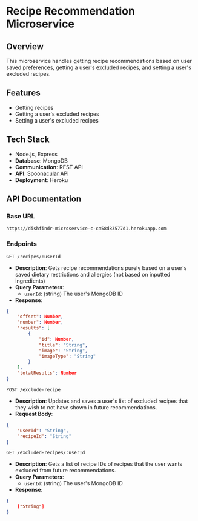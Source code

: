 # Recipe Recommendation Microservice

## Overview
This microservice handles getting recipe recommendations based on user saved preferences, getting a user's excluded recipes, and setting a user's excluded recipes.

## Features
- Getting recipes
- Getting a user's excluded recipes
- Setting a user's excluded recipes

## Tech Stack
- Node.js, Express
- **Database**: MongoDB
- **Communication**: REST API
- **API**: [Spoonacular API](https://spoonacular.com/food-api)
- **Deployment**: Heroku

## API Documentation
### Base URL
```https://dishfindr-microservice-c-ca58d83577d1.herokuapp.com```

### Endpoints
```GET /recipes/:userId```
- **Description**: Gets recipe recommendations purely based on a user's saved dietary restrictions and allergies (not based on inputted ingredients)
- **Query Parameters**:
    - ```userId```: (string) The user's MongoDB ID
- **Response**:
```json
{
    "offset": Number,
    "number": Number,
    "results": [
        {
            "id": Number,
            "title": "String",
            "image": "String",
            "imageType": "String"
        }
    ],
    "totalResults": Number
}
```

```POST /exclude-recipe```
- **Description**: Updates and saves a user's list of excluded recipes that they wish to not have shown in future recommendations.
- **Request Body**:
```json
{
    "userId": "String",
    "recipeId": "String"
}
```

```GET /excluded-recipes/:userId```
- **Description**: Gets a list of recipe IDs of recipes that the user wants excluded from future recommendations.
- **Query Parameters**:
    - ```userId```: (string) The user's MongoDB ID
- **Response**:
```json
{
    ["String"]
}
```
